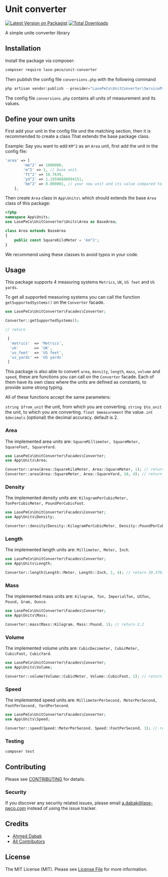 # Unit converter

[![Latest Version on Packagist](https://img.shields.io/packagist/v/lase-peco/unit-converter.svg?style=flat-square)](https://packagist.org/packages/lase-peco/unit-converter)
[![Total Downloads](https://img.shields.io/packagist/dt/lase-peco/unit-converter.svg?style=flat-square)](https://packagist.org/packages/lase-peco/unit-converter)

A simple unite converter library

## Installation
Install the package via composer:
```bash
composer require lase-peco/unit-converter
```
Then publish the config file `conversions.php` with the following command
``` php 
php artisan vendor:publish --provider="LasePeCo\UnitConverter\ServiceProvider"
```
The config file `conversions.php` contains all units of measurement and its values.

## Define your own units

First add your unit in the config file und the matching section, then it is recommended to create a class That extends the base package class.

Example:
Say you want to add `KM^2` as an `Area` unit, first add the unit in the config file:
``` php 
'area' => [
        'mm^2' => 1000000,
        'm^2' => 1, // base unit.
        'ft^2' => 10.7639,
        'yd^2' => 1.19598888894151,
        'km^2' => 0.000001, // your new unit and its value compared to the base unit.
    ],
```

Then create `Area` class in `App\Units\` which should extends the base `Area` class of this package:
``` php
<?php
namespace App\Units;
use LasePeCo\UnitConverter\Units\Area as BaseArea;

class Area extends BaseArea
{
    public const SquareKiloMeter = 'km^2';
}
```
We recommend using these classes to avoid typos in your code.

## Usage

This package supports 4 measuring systems `Metrics`, `UK`, `US feet` and `US yards`.

To get all supported measuring systems you can call the function `getSupportedSystems()` on the `Converter` facade.

``` php
use LasePeCo\UnitConverter\Facades\Converter;

Converter::getSupportedSystems(); 

// return

 [
  'metrics'  => 'Metrics',
  'uk'       => 'UK',
  'us_feet'  => 'US feet',
  'us_yards' => 'US yards'
 ]
```

This package is also able to convert `area`, `density`, `length`, `mass`, `volume` and `speed`, these are functions you can call on the `Converter` facade. Each of them have its own class where the units are defined as constants, to provide some strong typing.

All of these functions accept the same parameters:

`string $from_unit` the unit, from which you are converting.
`string $to_unit` the unit, to which you are converting.
`float $measurement` the value.
`int $decimals` (optional) the decimal accuracy. default is 2.

### Area 
The implemented area units are: `SquareMillimeter, SquareMeter, SquareFoot, SquareYard`.

``` php
use LasePeCo\UnitConverter\Facades\Converter;
use App\Units\Area;

Converter::area(Area::SquareKiloMeter, Area::SquareMeter, 1); // return 1000000
Converter::area(Area::SquareMeter, Area::SquareYard, 10, 4); // return 11.9599
```


### Density
The implemented density units are: `KilogramPerCubicMeter, TonPerCubicMeter, PoundPerCubicFoot`.

``` php
use LasePeCo\UnitConverter\Facades\Converter;
use App\Units\Density;

Converter::density(Density::KilogramPerCubicMeter, Density::PoundPerCubicFoot, 1, 6); // return 0.062428
```

### Length
The implemented length units are: `Millimeter, Meter, Inch`.

``` php
use LasePeCo\UnitConverter\Facades\Converter;
use App\Units\Length;

Converter::length(Length::Meter, Length::Inch, 1, 4); // return 39.3701
```

### Mass
The implemented mass units are: `Kilogram, Ton, ImperialTon, USTon, Pound, Gram, Ounce`.

``` php
use LasePeCo\UnitConverter\Facades\Converter;
use App\Units\Mass;

Converter::mass(Mass::Kilogram, Mass::Pound, 1); // return 2.2
```

### Volume
The implemented volume units are: `CubicDecimeter, CubicMeter, CubicFoot, CubicYard`.

``` php
use LasePeCo\UnitConverter\Facades\Converter;
use App\Units\Volume;

Converter::volume(Volume::CubicMeter, Volume::CubicFoot, 1); // return 35.31
```

### Speed

The implemented speed units are: `MillimeterPerSecond, MeterPerSecond, FootPerSecond, YardPerSecond`.

``` php
use LasePeCo\UnitConverter\Facades\Converter;
use App\Units\Speed;

Converter::speed(Speed::MeterPerSecond, Speed::FootPerSecond, 1); // return 3.28
```

### Testing

``` bash
composer test
```

## Contributing

Please see [CONTRIBUTING](CONTRIBUTING.md) for details.

### Security

If you discover any security related issues, please email a.dabak@lase-peco.com instead of using the issue tracker.

## Credits

- [Ahmed Dabak](https://github.com/lase-peco)
- [All Contributors](CONTRIBUTING.md)

## License

The MIT License (MIT). Please see [License File](LICENSE.md) for more information.
